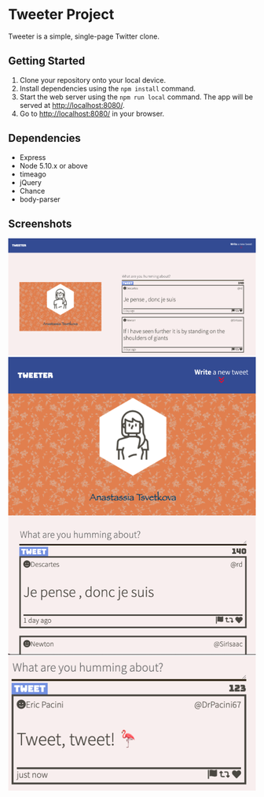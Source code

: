 # Tweeter Project

Tweeter is a simple, single-page Twitter clone.


## Getting Started


1. Clone your repository onto your local device.
2. Install dependencies using the `npm install` command.
3. Start the web server using the `npm run local` command. The app will be served at <http://localhost:8080/>.
4. Go to <http://localhost:8080/> in your browser.

## Dependencies

- Express
- Node 5.10.x or above
- timeago
- jQuery
- Chance
- body-parser

## Screenshots

!["Desktop version of tweeter"](https://github.com/Nastik2021/tweeter/blob/master/docs/desktop-version.png)
!["Mobile version of tweeter"](https://github.com/Nastik2021/tweeter/blob/master/docs/mobile-version.png)
!["tweet-box"](https://github.com/Nastik2021/tweeter/blob/master/docs/tweet-box.png)